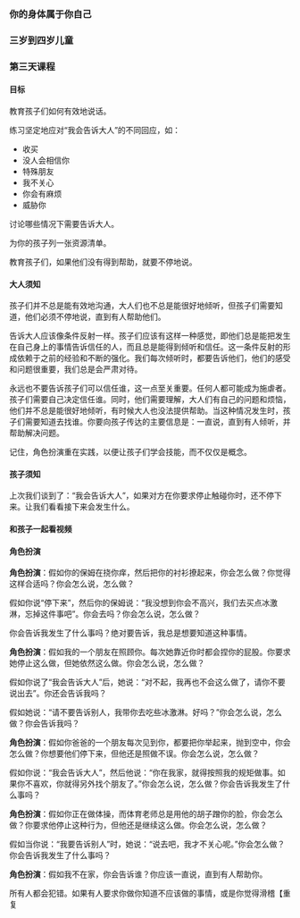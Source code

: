 ### 你的身体属于你自己

### 三岁到四岁儿童

### 第三天课程

#### 目标

教育孩子们如何有效地说话。

练习坚定地应对“我会告诉大人”的不同回应，如：

* 收买
* 没人会相信你
* 特殊朋友
* 我不关心
* 你会有麻烦
* 威胁你

讨论哪些情况下需要告诉大人。

为你的孩子列一张资源清单。

教育孩子们，如果他们没有得到帮助，就要不停地说。

#### 大人须知

孩子们并不总是能有效地沟通，大人们也不总是能很好地倾听，但孩子们需要知道，他们必须不停地说，直到有人帮助他们。

告诉大人应该像条件反射一样。孩子们应该有这样一种感觉，即他们总是能把发生在自己身上的事情告诉信任的人，而且总是能得到倾听和信任。这一条件反射的形成依赖于之前的经验和不断的强化。我们每次倾听时，都要告诉他们，他们的感受和问题很重要，我们总是会严肃对待。

永远也不要告诉孩子们可以信任谁，这一点至关重要。任何人都可能成为施虐者。孩子们需要自己决定信任谁。同时，他们需要理解，大人们有自己的问题和烦恼，他们并不总是能很好地倾听，有时候大人也没法提供帮助。当这种情况发生时，孩子们需要知道去找谁。你要向孩子传达的主要信息是：一直说，直到有人倾听，并帮助解决问题。

记住，角色扮演重在实践，以便让孩子们学会技能，而不仅仅是概念。

#### 孩子须知

上次我们谈到了：“我会告诉大人”，如果对方在你要求停止触碰你时，还不停下来。让我们看看接下来会发生什么。

#### 和孩子一起看视频

#### 角色扮演

**角色扮演**：假如你的保姆在挠你痒，然后把你的衬衫撩起来，你会怎么做？你觉得这样合适吗？你会怎么说，怎么做？

假如你说“停下来”，然后你的保姆说：“我没想到你会不高兴，我们去买点冰激淋，忘掉这件事吧”。你会去吗？你会怎么说，怎么做？

你会告诉我发生了什么事吗？绝对要告诉，我总是想要知道这种事情。

**角色扮演**：假如我的一个朋友在照顾你。每次她靠近你时都会捏你的屁股。你要求她停止这么做，但她依然这么做。你会怎么说，怎么做？

假如你说了“我会告诉大人”后，她说：“对不起，我再也不会这么做了，请你不要说出去”。你还会告诉我吗？

假如她说：“请不要告诉别人，我带你去吃些冰激淋。好吗？”你会怎么说，怎么做？你会告诉我吗？

**角色扮演**：假如你爸爸的一个朋友每次见到你，都要把你举起来，抛到空中，你会怎么做？你想要他们停下来，但他还是照做不误。你会怎么说，怎么做？

假如你说：“我会告诉大人”，然后他说：“你在我家，就得按照我的规矩做事。如果你不喜欢，你就得另外找个朋友了。”你会怎么说，怎么做？你会告诉我发生了什么事吗？

**角色扮演**：假如你正在做体操，而体育老师总是用他的胡子蹭你的脸，你会怎么做？你要求他停止这种行为，但他还是继续这么做。你会怎么说，怎么做？

假如当你说：“我要告诉别人”时，她说：“说去吧，我才不关心呢。”你会怎么做？你会告诉我发生了什么事吗？

**角色扮演**：假如我不在家，你会告诉谁？你应该一直说，直到有人帮助你。

所有人都会犯错。如果有人要求你做你知道不应该做的事情，或是你觉得滑稽【重复


